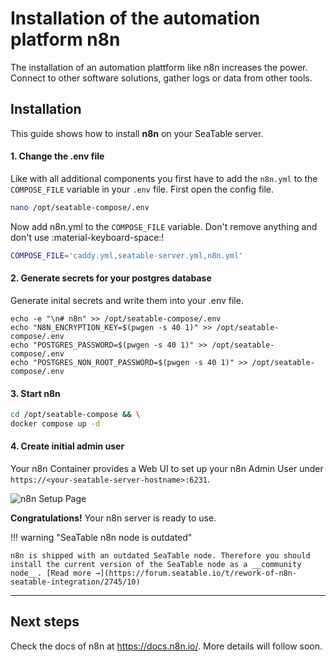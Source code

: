 # Installation of the automation platform n8n

The installation of an automation plattform like n8n increases the power. Connect to other software solutions, gather logs or data from other tools.

## Installation

This guide shows how to install **n8n** on your SeaTable server.

#### 1. Change the .env file

Like with all additional components you first have to add the `n8n.yml` to the `COMPOSE_FILE` variable in your `.env` file.
First open the config file.

```bash
nano /opt/seatable-compose/.env
```

Now add n8n.yml to the `COMPOSE_FILE` variable. Don't remove anything and don't use :material-keyboard-space:!

```bash
COMPOSE_FILE='caddy.yml,seatable-server.yml,n8n.yml'
```

#### 2. Generate secrets for your postgres database

Generate inital secrets and write them into your .env file.

```
echo -e "\n# n8n" >> /opt/seatable-compose/.env
echo "N8N_ENCRYPTION_KEY=$(pwgen -s 40 1)" >> /opt/seatable-compose/.env
echo "POSTGRES_PASSWORD=$(pwgen -s 40 1)" >> /opt/seatable-compose/.env
echo "POSTGRES_NON_ROOT_PASSWORD=$(pwgen -s 40 1)" >> /opt/seatable-compose/.env
```

#### 3. Start n8n

```bash
cd /opt/seatable-compose && \
docker compose up -d
```

#### 4. Create initial admin user

Your n8n Container provides a Web UI to set up your n8n Admin User under `https://<your-seatable-server-hostname>:6231`.

![n8n Setup Page](/images/n8n-setup.png)

**Congratulations!** Your n8n server is ready to use.

!!! warning "SeaTable n8n node is outdated"

    n8n is shipped with an outdated SeaTable node. Therefore you should install the current version of the SeaTable node as a __community node__. [Read more →](https://forum.seatable.io/t/rework-of-n8n-seatable-integration/2745/10)

---

## Next steps

Check the docs of n8n at https://docs.n8n.io/. More details will follow soon.

